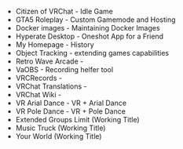 * Citizen of VRChat - Idle Game
* GTA5 Roleplay - Custom Gamemode and Hosting
* Docker images - Maintaining Docker Images
* Hyperate Desktop - Oneshot App for a Friend
* My Homepage - History
* Object Tracking - extending games capabilities
* Retro Wave Arcade - 
* VaOBS - Recording helfer tool
* VRCRecords - 
* VRChat Translations - 
* VRChat Wiki - 
* VR Arial Dance - VR + Arial Dance
* VR Pole Dance - VR + Pole Dance
* Extended Groups Limit (Working Title)
* Music Truck (Working Title)
* Your World (Working Title)
